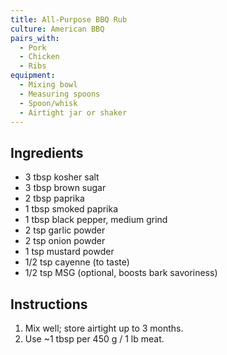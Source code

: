 ```yaml
---
title: All-Purpose BBQ Rub
culture: American BBQ
pairs_with:
  - Pork
  - Chicken
  - Ribs
equipment:
  - Mixing bowl
  - Measuring spoons
  - Spoon/whisk
  - Airtight jar or shaker
---
```


## Ingredients
- 3 tbsp kosher salt
- 3 tbsp brown sugar
- 2 tbsp paprika
- 1 tbsp smoked paprika
- 1 tbsp black pepper, medium grind
- 2 tsp garlic powder
- 2 tsp onion powder
- 1 tsp mustard powder
- 1/2 tsp cayenne (to taste)
- 1/2 tsp MSG (optional, boosts bark savoriness)

## Instructions
1. Mix well; store airtight up to 3 months.
2. Use ~1 tbsp per 450 g / 1 lb meat.
